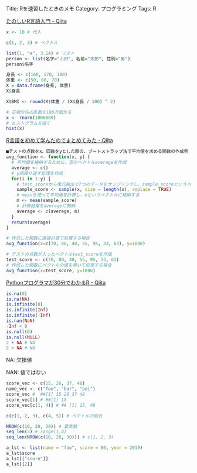 Title: Rを速習したときのメモ
Category: プログラミング
Tags: R


[たのしいR言語入門 - Qiita](https://qiita.com/ninomiyt/items/06fdb1d9052b9b6d8d45)

```r
x <- 10 # 代入

c(1, 2, 3) # ベクトル

list(1, "a", 3.14) # リスト
person <- list(名字="山田", 名前="太郎", 性別="男")
person$名字

身長 <- c(160, 170, 180)
体重 <- c(50, 60, 70)
X = data.frame(身長, 体重)
X$身長

X$BMI <- round(X$体重 / (X$身長 / 100) ^ 2)

# 正規分布の乱数を100万個作る
x <- rnorm(1000000)
# ヒストグラムを描く
hist(x)

```

[R言語を初めて学んだのでまとめてみた - Qiita](https://qiita.com/piro87084806/items/d75d9bb9a6db4e4d8b9a)

```r
■テストの点数をx、回数をyとした際の、ブートストラップ法で平均値を求める関数の作成例
avg_function <- function(x, y) {
  # 平均値を格納するために、空のベクトルaverageを作成
  average <- c()
  # y回繰り返す処理を作成
  for(i in 1:y) {
    # test_scoreから復元抽出で7つのデータをサンプリングし、sample_scoreというベクトルに格納する
    sample_score <- sample(x, size = length(x), replace = TRUE)
    # meanを使って平均値を計算し、mというベクトルに格納する
    m <- mean(sample_score)
    # 計算結果をaverageに格納
    average <- c(average, m)
  }
  return(average)
}

# 作成した関数に直接の値で処理する場合
avg_function(x=c(70, 80, 40, 55, 95, 33, 63), y=1000)

# テストの点数が入ったベクトルtest_scoreを作成
test_score <- c(70, 80, 40, 55, 95, 33, 63)
# 作成した関数にベクトルの値を用いて処理する場合
avg_function(x=test_score, y=1000)
```

[Pythonプログラマが30分でわかるR - Qiita](https://qiita.com/zettsu-t/items/4e52a877f92c5c05caf8)

```r
is.na(0)
is.na(NA)
is.infinite(0)
is.infinite(Inf)
is.infinite(-Inf)
is.nan(NaN)
-Inf < 0
is.null(0)
is.null(NULL)
2 + NA # NA
2 > NA # NA
```

NA: 欠損値

NAN: 値ではない

```r
score_vec <- c(15, 26, 37, 48)
name_vec <- c("foo", "bar", "poi")
score_vec #  ##[1] 15 26 37 48
score_vec[1] # ##[1] 15
score_vec[c(1, 4)] # ## [1] 15, 48

c(c(1, 2, 3), c(4, 5)) # ベクトルの結合
```

```r
NROW(c(10, 20, 30)) # 要素数
seq_len(3) # range(1,4)
seq_len(NROW(c(10, 20, 30))) # c(1, 2, 3)
```

```r
a_lst <- list(name = "foo", score = 80, year = 2019)
a_lst$score
a_lst[["score"]]
a_lst[[2]]
```
